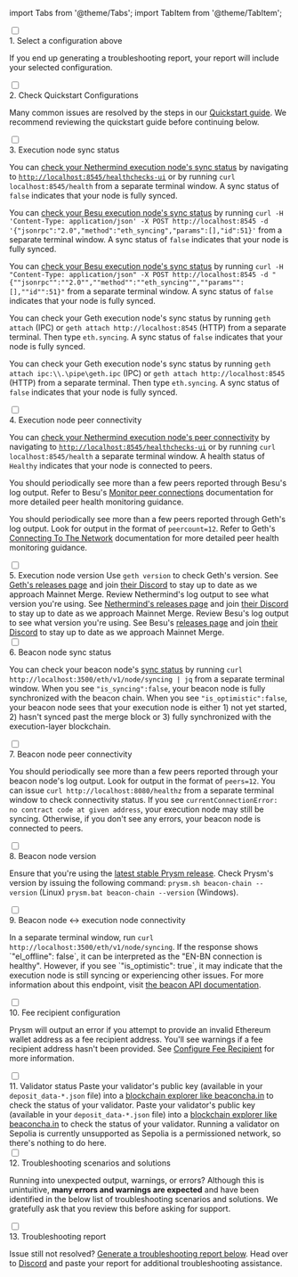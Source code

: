 import Tabs from '@theme/Tabs';
import TabItem from '@theme/TabItem';

<div className='hide-tabs'>
    <div className='checklist'>
        <div className='task'>
            <div className='input-container'><input id="tc-1" type='checkbox'/><span className='done'></span></div>
            <div className='guidance-container'>
                <label htmlFor="tc-1">1. Select a configuration above</label>
                <p>If you end up generating a troubleshooting report, your report will include your selected configuration.</p>
            </div>
        </div>
        <div className='task'>
            <div className='input-container'><input id="tc-2" type='checkbox'/><span className='done'></span></div>
            <div className='guidance-container'>
                <label htmlFor="tc-2">2. Check Quickstart Configurations</label>
                <p>Many common issues are resolved by the steps in our <a target="_blank" href='/install/install-with-script'>Quickstart guide</a>. We recommend reviewing the quickstart guide before continuing below.</p>
            </div>
        </div>
        <div className='task'>
            <div className='input-container'><input id="st-1" type='checkbox'/><span className='done'></span></div>
            <div className='guidance-container'>
                <label htmlFor="st-1">3. Execution node sync status</label>
                <Tabs groupId="execution-clients" defaultValue="geth" values={[
                {label: 'Execution client:', value: 'label'},
                {label: 'Nethermind', value: 'nethermind'},
                {label: 'Besu', value: 'besu'},
                {label: 'Geth', value: 'geth'}
                ]}>
                <TabItem value="nethermind">
                    <p>You can <a href='https://docs.nethermind.io/nethermind/ethereum-client/monitoring-node-health'>check your Nethermind execution node's sync status</a> by navigating to <a href='http://localhost:8545/healthchecks-ui'><code>http://localhost:8545/healthchecks-ui</code></a> or by running <code>curl localhost:8545/health</code> from a separate terminal window. A sync status of <code>false</code> indicates that your node is fully synced. </p>
                </TabItem>
                <TabItem value="besu">
                    <Tabs className="tabgroup-with-label" groupId="os" defaultValue="others" values={[
                        {label: 'Operating system:', value: 'label'},
                        {label: 'Linux, MacOS, Arm64', value: 'others'},
                        {label: 'Windows', value: 'win'}
                        ]}>
                        <TabItem className="unclickable-element" value="label"></TabItem>
                        <TabItem value="others"><p>You can <a href='https://besu.hyperledger.org/en/stable/Reference/API-Methods/#eth_syncing'>check your Besu execution node's sync status</a> by running <code>curl -H 'Content-Type: application/json' -X POST http://localhost:8545 -d '&#123;"jsonrpc":"2.0","method":"eth_syncing","params":[],"id":51&#125;'</code> from a separate terminal window. A sync status of <code>false</code> indicates that your node is fully synced.</p></TabItem>
                        <TabItem value="win"><p>You can <a href='https://besu.hyperledger.org/en/stable/Reference/API-Methods/#eth_syncing'>check your Besu execution node's sync status</a> by running <code>curl -H "Content-Type: application/json" -X POST http://localhost:8545 -d "&#123;""jsonrpc"":""2.0"",""method"":""eth_syncing"",""params"":[],""id"":51&#125;"</code> from a separate terminal window. A sync status of <code>false</code> indicates that your node is fully synced.</p></TabItem>
                    </Tabs>
                </TabItem>
                <TabItem value="geth">
                    <Tabs className="tabgroup-with-label" groupId="os" defaultValue="others" values={[
                        {label: 'Operating system:', value: 'label'},
                        {label: 'Linux, MacOS, Arm64', value: 'others'},
                        {label: 'Windows', value: 'win'}
                        ]}>
                        <TabItem className="unclickable-element" value="label"></TabItem>
                        <TabItem value="others"><p>You can check your Geth execution node's sync status by running <code>geth attach</code> (IPC) or <code>geth attach http://localhost:8545</code> (HTTP) from a separate terminal. Then type <code>eth.syncing</code>. A sync status of <code>false</code> indicates that your node is fully synced.</p></TabItem>
                        <TabItem value="win"><p>You can check your Geth execution node's sync status by running <code>geth attach ipc:\\.\pipe\geth.ipc</code> (IPC) or <code>geth attach http://localhost:8545</code> (HTTP) from a separate terminal. Then type <code>eth.syncing</code>. A sync status of <code>false</code> indicates that your node is fully synced.</p></TabItem>
                    </Tabs>
                </TabItem>
                </Tabs>
            </div>
        </div>
        <div className='task'>
            <div className='input-container'><input id="st-2" type='checkbox'/><span className='done'></span></div>
            <div className='guidance-container'>
                <label htmlFor="st-2">4. Execution node peer connectivity</label>
                <Tabs groupId="execution-clients" defaultValue="geth" values={[
                    {label: 'Execution client:', value: 'label'},
                    {label: 'Nethermind', value: 'nethermind'},
                    {label: 'Besu', value: 'besu'},
                    {label: 'Geth', value: 'geth'}
                    ]}>
                    <TabItem value="nethermind">
                    <p>You can <a href='https://docs.nethermind.io/nethermind/ethereum-client/monitoring-node-health'>check your Nethermind execution node's peer connectivity</a> by navigating to <a href='http://localhost:8545/healthchecks-ui'><code>http://localhost:8545/healthchecks-ui</code></a> or by running <code>curl localhost:8545/health</code> a separate terminal window. A health status of <code>Healthy</code> indicates that your node is connected to peers.</p>
                    </TabItem>
                    <TabItem value="besu">
                    <p>You should periodically see more than a few peers reported through Besu's log output. Refer to Besu's <a href='https://besu.hyperledger.org/en/stable/public-networks/how-to/connect/manage-peers/#monitor-peer-connections'>Monitor peer connections</a> documentation for more detailed peer health monitoring guidance.</p>
                    </TabItem>
                    <TabItem value="geth">
                    <p>You should periodically see more than a few peers reported through Geth's log output. Look for output in the format of <code>peercount=12</code>. Refer to Geth's <a href='https://geth.ethereum.org/interface/peer-to-peer'>Connecting To The Network</a> documentation for more detailed peer health monitoring guidance.</p>
                    </TabItem>
                </Tabs>
            </div>
        </div>
            <div className='task'>
            <div className='input-container'><input id="st-3" type='checkbox'/><span className='done'></span></div>
            <div className='guidance-container'>
                <label htmlFor="st-3">5. Execution node version</label>
                <Tabs className="tabgroup-with-label" groupId="execution-clients" defaultValue="geth" values={[
                    {label: 'Execution client:', value: 'label'},
                    {label: 'Geth', value: 'geth'},
                    {label: 'Nethermind', value: 'nethermind'},
                    {label: 'Besu', value: 'besu'}
                    ]}>
                    <TabItem value="geth">Use <code>geth version</code> to check Geth's version. See <a href='https://github.com/ethereum/go-ethereum/releases'>Geth's releases page</a> and join <a href='https://discord.gg/invite/nthXNEv'>their Discord</a> to stay up to date as we approach Mainnet Merge.</TabItem>
                    <TabItem value="nethermind">Review Nethermind's log output to see what version you're using. See <a href='https://github.com/NethermindEth/nethermind/releases'>Nethermind's releases page</a> and join <a href='https://discord.com/invite/DedCdvDaNm'>their Discord</a> to stay up to date as we approach Mainnet Merge.</TabItem>
                    <TabItem value="besu">Review Besu's log output to see what version you're using. See Besu's <a href='https://github.com/hyperledger/besu/releases'>releases page</a> and join <a href='https://discord.com/invite/hyperledger'>their Discord</a> to stay up to date as we approach Mainnet Merge.</TabItem>
                </Tabs>
            </div>
        </div>
        <div className='task'>
            <div className='input-container'><input id="st-4" type='checkbox'/><span className='done'></span></div>
            <div className='guidance-container'>
                <label htmlFor="st-4">6. Beacon node sync status</label>
                <p>You can check your beacon node's <a href='https://ethereum.github.io/beacon-APIs/?urls.primaryName=dev#/Node/getSyncingStatus'>sync status</a> by running <code>curl http://localhost:3500/eth/v1/node/syncing | jq</code> from a separate terminal window. When you see <code>"is_syncing":false</code>, your beacon node is fully synchronized with the beacon chain. When you see <code>"is_optimistic":false</code>, your beacon node sees that your execution node is either 1) not yet started, 2) hasn't synced past the merge block or 3) fully synchronized with the execution-layer blockchain.
                </p>
            </div>
        </div>
        <div className='task'>
            <div className='input-container'><input id="st-5" type='checkbox'/><span className='done'></span></div>
            <div className='guidance-container'>
                <label htmlFor="st-5">7. Beacon node peer connectivity</label>
                <p>You should periodically see more than a few peers reported through your beacon node's log output. Look for output in the format of <code>peers=12</code>. You can issue <code>curl http://localhost:8080/healthz</code> from a separate terminal window to check connectivity status. If you see <code>currentConnectionError: no contract code at given address</code>, your execution node may still be syncing. Otherwise, if you don't see any errors, your beacon node is connected to peers.</p>
            </div>
        </div>
        <div className='task'>
            <div className='input-container'><input id="st-6" type='checkbox'/><span className='done'></span></div>
            <div className='guidance-container'>
                <label htmlFor="st-6">8. Beacon node version</label>
                <p>Ensure that you're using the <a href='https://github.com/prysmaticlabs/prysm/releases'>latest stable Prysm release</a>. Check Prysm's version by issuing the following command: <code>prysm.sh beacon-chain --version</code> (Linux) <code>prysm.bat beacon-chain --version</code> (Windows).</p>
            </div>
        </div>
        <div className='task'>
            <div className='input-container'><input id="st-7" type='checkbox'/><span className='done'></span></div>
            <div className='guidance-container'>
                <label htmlFor="st-7">9. Beacon node ↔ execution node connectivity</label>
                <p>In a separate terminal window, run <code>curl http://localhost:3500/eth/v1/node/syncing</code>. 
                If the response shows `"el_offline": false`, it can be interpreted as the "EN-BN connection is healthy". However, if you see `"is_optimistic": true`, it may indicate that the execution node is still syncing or experiencing other issues. For more information about this endpoint, visit <a href='https://ethereum.github.io/beacon-APIs/?urls.primaryName=dev#/Node/getSyncingStatus'>the beacon API documentation</a>.</p>
            </div>
        </div>
        <div className='task'>
            <div className='input-container'><input id="st-8" type='checkbox'/><span className='done'></span></div>
            <div className='guidance-container'>
                <label htmlFor="st-8">10. Fee recipient configuration</label>
                <p>Prysm will output an error if you attempt to provide an invalid Ethereum wallet address as a fee recipient address. You'll see warnings if a fee recipient address hasn't been provided. See <a href='/execution-node/fee-recipient'>Configure Fee Recipient</a> for more information.</p>
            </div>
        </div>
        <div className='task'>
            <div className='input-container'><input id="st-9" type='checkbox'/><span className='done'></span></div>
            <div className='guidance-container'>
                <label htmlFor="st-9">11. Validator status</label>
                <Tabs className="tabgroup-with-label" groupId="network" defaultValue="mainnet" values={[
                        {label: 'Network:', value: 'label'},
                        {label: 'Mainnet', value: 'mainnet'},
                        {label: 'Holesky', value: 'holesky'},
                        {label: 'Sepolia', value: 'sepolia'}
                    ]}>
                    <TabItem value="mainnet">Paste your validator's public key (available in your <code>deposit_data-*.json</code> file) into a <a href='https://beaconcha.in'>blockchain explorer like beaconcha.in</a> to check the status of your validator.</TabItem>
                    <TabItem value="holesky">Paste your validator's public key (available in your <code>deposit_data-*.json</code> file) into a <a href='https://holesky.beaconcha.in/'>blockchain explorer like beaconcha.in</a> to check the status of your validator.</TabItem>
                    <TabItem value="sepolia">Running a validator on Sepolia is currently unsupported as Sepolia is a permissioned network, so there's nothing to do here.</TabItem>
                </Tabs>
            </div>
        </div>
        <div className='task hidden-in-status-guide'>
            <div className='input-container'><input id="st-10" type='checkbox'/><span className='done'></span></div>
            <div className='guidance-container'>
                <label htmlFor="st-10">12. Troubleshooting scenarios and solutions</label>
                <p>Running into unexpected output, warnings, or errors? Although this is unintuitive, <strong>many errors and warnings are expected</strong> and have been identified in the below list of troubleshooting scenarios and solutions. We gratefully ask that you review this before asking for support.</p>
            </div>
        </div>
        <div className='task hidden-in-status-guide'>
            <div className='input-container'><input id="st-11" type='checkbox'/><span className='done'></span></div>
            <div className='guidance-container'>
                <label htmlFor="st-11">13. Troubleshooting report</label>
                <p>Issue still not resolved? <a href='#generate-troubleshooting-report'>Generate a troubleshooting report below</a>. Head over to <a href='https://discord.gg/prysmaticlabs'>Discord</a> and paste your report for additional troubleshooting assistance.</p>
            </div>
        </div>
    </div>
</div>
